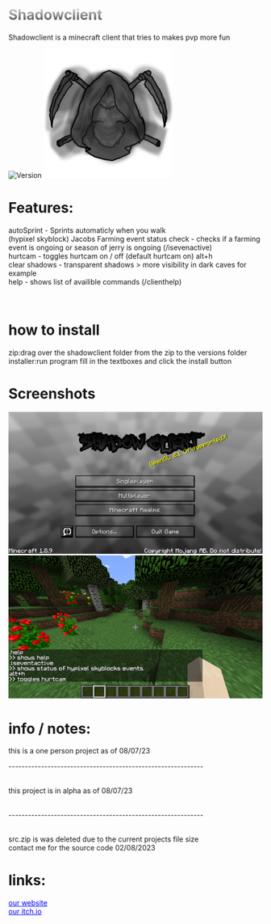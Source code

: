 <h1 style="background: -webkit-linear-gradient(#eee, #333);  -webkit-background-clip: text;-webkit-text-fill-color: transparent;">Shadowclient</h1>
<p>Shadowclient is a minecraft client that tries to makes pvp more fun</p>
<img src="https://img.shields.io/badge/version-a1.2.0-green" alt="Version"></img>
<img width="256px" height="256px" src="logo.png" alt="Version"></img>
<h1>Features:</h1>
<p>
autoSprint - Sprints automaticly when you walk
<br>
(hypixel skyblock) Jacobs Farming event status check - checks if a farming event is ongoing or season of jerry is ongoing (/isevenactive)
<br>
hurtcam - toggles hurtcam on / off (default hurtcam on) alt+h
<br>
clear shadows - transparent shadows > more visibility in dark caves for example
<br>
help - shows list of availible commands (/clienthelp)
</p><br>
<h1>how to install</h1>
zip:drag over the shadowclient folder from the zip to the versions folder
<br>
installer:run program fill in the textboxes and click the install button
<h1>Screenshots</h1>
<img src="screenshots/Capture.PNG"></img>
<img src="screenshots/commands.png"></img>
<h1>info / notes:</h1>
<p>
  this is a one person project as of 08/07/23
  <br>
  <p>------------------------------------------------------------</p>
  <br>
  this project is in alpha as of 08/07/23
  <br>
  <br>
  <p>------------------------------------------------------------</p>
  <br>
  src.zip is was deleted due to the current projects file size
  <br>
  contact me for the source code 02/08/2023
</p>
<h1>links:</h1>
<a href="http://shadowstudios.rf.gd/" style="color: blue;">our website</a><br>
<a href="https://shadowdevhere.itch.io/" style="color: blue;">our itch.io</a>
